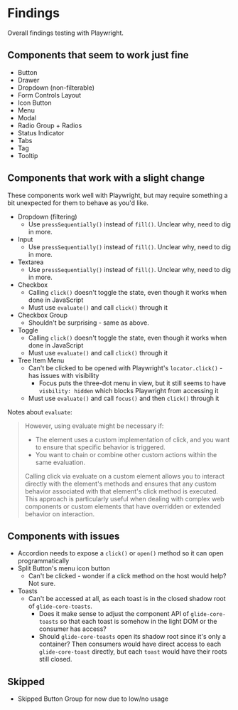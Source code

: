 # Findings

Overall findings testing with Playwright.

## Components that seem to work just fine

- Button
- Drawer
- Dropdown (non-filterable)
- Form Controls Layout
- Icon Button
- Menu
- Modal
- Radio Group + Radios
- Status Indicator
- Tabs
- Tag
- Tooltip

## Components that work with a slight change

These components work well with Playwright, but may require something a bit unexpected for them to behave as you'd like.

- Dropdown (filtering)
  - Use `pressSequentially()` instead of `fill()`. Unclear why, need to dig in more.
- Input
  - Use `pressSequentially()` instead of `fill()`. Unclear why, need to dig in more.
- Textarea
  - Use `pressSequentially()` instead of `fill()`. Unclear why, need to dig in more.
- Checkbox
  - Calling `click()` doesn't toggle the state, even though it works when done in JavaScript
  - Must use `evaluate()` and call `click()` through it
- Checkbox Group
  - Shouldn't be surprising - same as above.
- Toggle
  - Calling `click()` doesn't toggle the state, even though it works when done in JavaScript
  - Must use `evaluate()` and call `click()` through it
- Tree Item Menu
  - Can't be clicked to be opened with Playwright's `locator.click()` - has issues with visibility
    - Focus puts the three-dot menu in view, but it still seems to have `visbility: hidden` which blocks Playwright from accessing it
  - Must use `evaluate()` and call `focus()` and then `click()` through it

Notes about `evaluate`:

> However, using evaluate might be necessary if:
>
> - The element uses a custom implementation of click, and you want to ensure that specific behavior is triggered.
> - You want to chain or combine other custom actions within the same evaluation.
>
> Calling click via evaluate on a custom element allows you to interact directly with the element's methods and ensures that any custom behavior associated with that element's click method is executed. This approach is particularly useful when dealing with complex web components or custom elements that have overridden or extended behavior on interaction.

## Components with issues

- Accordion needs to expose a `click()` or `open()` method so it can open programmatically
- Split Button's menu icon button
  - Can't be clicked - wonder if a click method on the host would help? Not sure.
- Toasts
  - Can't be accessed at all, as each toast is in the closed shadow root of `glide-core-toasts`.
    - Does it make sense to adjust the component API of `glide-core-toasts` so that each toast is somehow in the light DOM or the consumer has access?
    - Should `glide-core-toasts` open its shadow root since it's only a container? Then consumers would have direct access to each `glide-core-toast` directly, but each `toast` would have their roots still closed.

## Skipped

- Skipped Button Group for now due to low/no usage
